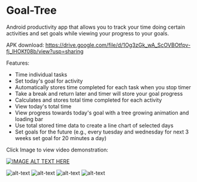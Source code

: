 # Goal-Tree
Android productivity app that allows you to track your time doing certain activities and set goals while viewing your progress to your goals.

APK download:
https://drive.google.com/file/d/1Og3zGk_wA_ScOVBOtfpv-fj_lHOKf08b/view?usp=sharing

Features:
  * Time individual tasks
  * Set today's goal for activity
  * Automatically stores time completed for each task when you stop timer
  * Take a break and return later and timer will store your goal progress
  * Calculates and stores total time completed for each activity
  * View today's total time
  * View progress towards today's goal with a tree growing animation and loading bar
  * Use total stored time data to create a line chart of selected days
  * Set goals for the future (e.g., every tuesday and wednesday for next 3 weeks set goal for 20 minutes a day)
  


Click Image to view video demonstration:

[![IMAGE ALT TEXT HERE](https://i.imgur.com/6KdnsDP.png)](https://youtu.be/SEAdqZXTW38)


![alt-text](https://i.imgur.com/TNszmKv.png)
![alt-text](https://i.imgur.com/49UiIzH.png)
![alt-text](https://i.imgur.com/21GQKqR.png)
![alt-text](https://i.imgur.com/uIqKZX4.png)

